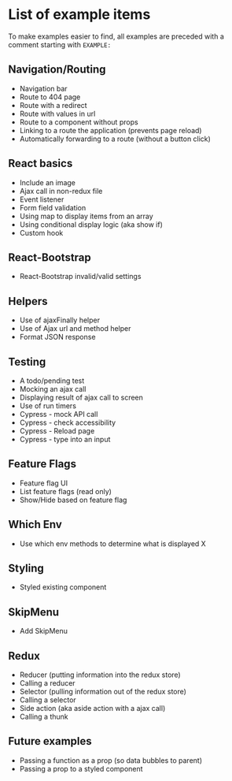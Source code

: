 # List of example items

To make examples easier to find, all examples are preceded with a comment starting with `EXAMPLE: `

## Navigation/Routing

- Navigation bar
- Route to 404 page
- Route with a redirect
- Route with values in url
- Route to a component without props
- Linking to a route the application (prevents page reload)
- Automatically forwarding to a route (without a button click)

## React basics

- Include an image
- Ajax call in non-redux file
- Event listener
- Form field validation
- Using map to display items from an array
- Using conditional display logic (aka show if)
- Custom hook

## React-Bootstrap

- React-Bootstrap invalid/valid settings

## Helpers

- Use of ajaxFinally helper
- Use of Ajax url and method helper
- Format JSON response

## Testing

- A todo/pending test
- Mocking an ajax call
- Displaying result of ajax call to screen
- Use of run timers
- Cypress - mock API call
- Cypress - check accessibility
- Cypress - Reload page
- Cypress - type into an input

## Feature Flags

- Feature flag UI
- List feature flags (read only)
- Show/Hide based on feature flag

## Which Env

- Use which env methods to determine what is displayed X

## Styling

- Styled existing component

## SkipMenu

- Add SkipMenu

## Redux

- Reducer (putting information into the redux store)
- Calling a reducer
- Selector (pulling information out of the redux store)
- Calling a selector
- Side action (aka aside action with a ajax call)
- Calling a thunk

## Future examples

- Passing a function as a prop (so data bubbles to parent)
- Passing a prop to a styled component
